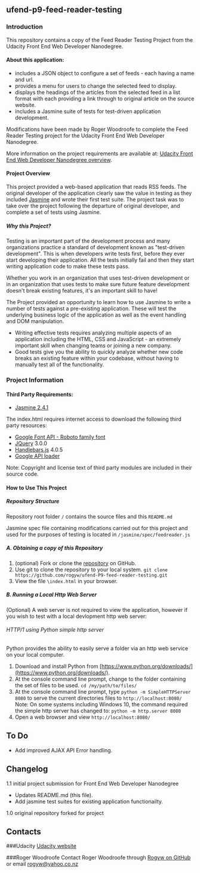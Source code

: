 
## ufend-p9-feed-reader-testing

### Introduction

This repository contains a copy of the Feed Reader Testing Project from the Udacity Front End Web Developer Nanodegree.

#### About this application:

* includes a JSON object to configure a set of feeds - each having a name and url.
* provides a menu for users to change the selected feed to display.
* displays the headings of the articles from the selected feed in a list format with each providing a link through to original article on the source website.
* includes a Jasmine suite of tests for test-driven application development.

Modifications have been made by Roger Woodroofe to complete the Feed Reader Testing project for the Udacity Front End Web Developer Nanodegree.

More information on the project requirements are available at: [Udacity Front End Web Developer Nanodegree overview](https://www.udacity.com/course/front-end-web-developer-nanodegree--nd001#).


#### Project Overview

This project provided a web-based application that reads RSS feeds. The original developer of the application clearly saw the value in testing as they included [Jasmine](http://jasmine.github.io/) and wrote their first test suite. The project task was to take over the project following the departure of original developer, and complete a set of tests using Jasmine.


##### Why this Project?

Testing is an important part of the development process and many organizations practice a standard of development known as "test-driven development". This is when developers write tests first, before they ever start developing their application. All the tests initially fail and then they start writing application code to make these tests pass.

Whether you work in an organization that uses test-driven development or in an organization that uses tests to make sure future feature development doesn't break existing features, it's an important skill to have!

The Project provided an opportunity to learn how to use Jasmine to write a number of tests against a pre-existing application. These will test the underlying business logic of the application as well as the event handling and DOM manipulation.

* Writing effective tests requires analyzing multiple aspects of an application including the HTML, CSS and JavaScript - an extremely important skill when changing teams or joining a new company.
* Good tests give you the ability to quickly analyze whether new code breaks an existing feature within your codebase, without having to manually test all of the functionality.

### Project Information

#### Third Party Requirements:

* [Jasmine 2.4.1](http://jasmine.github.io/2.4/introduction.html)

The index.html requires internet access to download the following third party resources:
* [Google Font API - Roboto family font](https://fonts.google.com/specimen/Roboto?query=Roboto)
* [JQuery](http://jquery.com/) 3.0.0
* [Handlebars.js](http://handlebarsjs.com/) 4.0.5
* [Google API loader](https://developers.google.com/loader/)

Note: Copyright and license text of third party modules are included in their source code.

#### How to Use This Project
##### Repository Structure

Repository root folder `/` contains the source files and this `README.md`

Jasmine spec file containing modifications carried out for this project and used for the purposes of testing is located in `/jasmine/spec/feedreader.js`

##### A. Obtaining a copy of this Repository

1. (optional) Fork or clone the [repository](https://github.com/rogyw/ufend-P9-feed-reader-testing.git) on GitHub.
1. Use git to clone the repository to your local system. `git clone https://github.com/rogyw/ufend-P9-feed-reader-testing.git`
1. View the file `\index.html` in your browser.


##### B. Running a Local Http Web Server

(Optional) A web server is not required to view the application, however if you wish to test with a local devlopment http web server:

###### HTTP/1 using Python simple http server

Python provides  the ability to easily serve a folder via an http web service on your local computer.
1. Download and install Python from [https://www.python.org/downloads/](https://www.python.org/downloads/).
2. At the console command line prompt, change to the folder containing the set of files to be used.
```cd /my/path/to/files/```
3. At the console command line prompt, type `python -m SimpleHTTPServer 8080` to serve the current directories files to `http://localhost:8080/`
Note: On some systems including Windows 10, the command required the simple http server has changed to: `python -m http.server 8080`
4. Open a web browser and view `http://localhost:8080/`

## To Do
 - Add improved AJAX API Error handling.

## Changelog


1.1 initial project submission for Front End Web Developer Nanodegree
* Updates README.md (this file).
* Add jasmine test suites for existing application functionailty.

1.0 original repository forked for project


## Contacts

###Udacity
[Udacity website](https://www.udacity.com/)

###Roger Woodroofe
Contact Roger Woodroofe through [Rogyw on GitHub](https://github.com/rogyw) or email [rogyw@yahoo.co.nz](mailto:rogyw@yahoo.co.nz)
